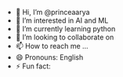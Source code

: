 - 👋 Hi, I’m @princeaarya
- 👀 I’m interested in AI and ML
- 🌱 I’m currently learning python
- 💞️ I’m looking to collaborate on 
- 📫 How to reach me ...
- 😄 Pronouns: English
- ⚡ Fun fact: 

<!---
princeaarya/princeaarya is a ✨ special ✨ repository because its `README.md` (this file) appears on your GitHub profile.
You can click the Preview link to take a look at your changes.
--->
